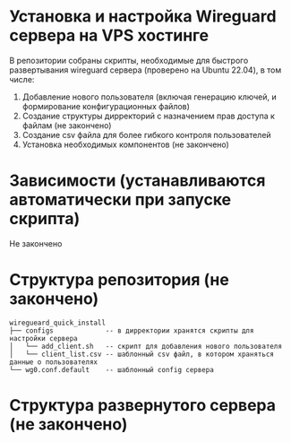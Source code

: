 # Установка и настройка Wireguard сервера на VPS хостинге
В репозитории собраны скрипты, необходимые для быстрого развертывания 
wireguard сервера (проверено на Ubuntu 22.04), в том числе:
1. Добавление нового пользователя (включая генерацию ключей, и формирование конфигурационных файлов)
2. Создание структуры дирректорий с назначением прав доступа к файлам (не закончено)
3. Создание csv файла для более гибкого контроля пользователей
4. Установка необходимых компонентов (не закончено)
# Зависимости (устанавливаются автоматически при запуске скрипта)
Не закончено
# Структура репозитория (не закончено)
```
wiregueard_quick_install
├── configs             -- в дирректории хранятся скрипты для настройки сервера
│   └── add_client.sh   -- скрипт для добавления нового пользователя
│   └── client_list.csv -- шаблонный csv файл, в котором храняться данные о пользователях
└── wg0.conf.default    -- шаблонный config сервера
```
# Структура развернутого сервера (не закончено)
# 
